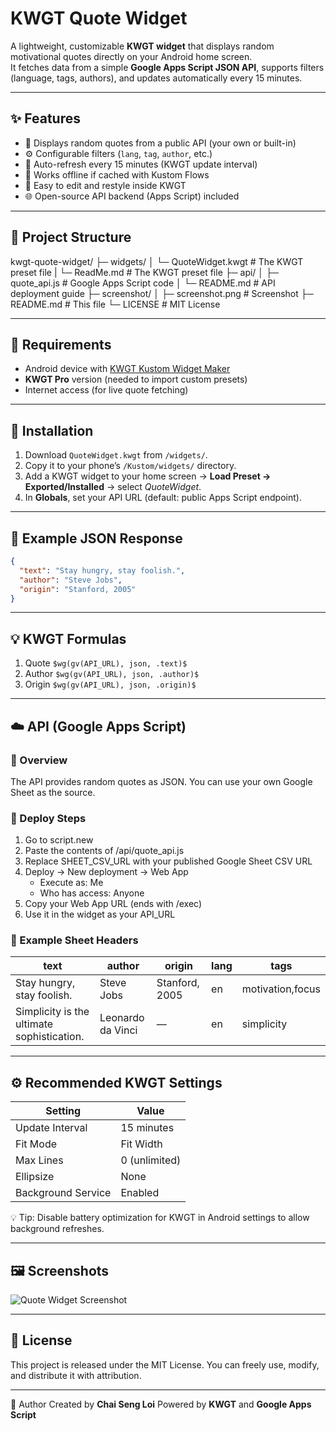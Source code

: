 # KWGT Quote Widget

A lightweight, customizable **KWGT widget** that displays random motivational quotes directly on your Android home screen.  
It fetches data from a simple **Google Apps Script JSON API**, supports filters (language, tags, authors), and updates automatically every 15 minutes.

---

## ✨ Features
- 📜 Displays random quotes from a public API (your own or built-in)
- ⚙️ Configurable filters (`lang`, `tag`, `author`, etc.)
- 🔄 Auto-refresh every 15 minutes (KWGT update interval)
- 💾 Works offline if cached with Kustom Flows
- 🧩 Easy to edit and restyle inside KWGT
- 🌐 Open-source API backend (Apps Script) included

---

## 🧱 Project Structure
kwgt-quote-widget/
├─ widgets/
│ └─ QuoteWidget.kwgt # The KWGT preset file
| └─ ReadMe.md # The KWGT preset file
├─ api/
│ ├─ quote_api.js # Google Apps Script code
│ └─ README.md # API deployment guide
├─ screenshot/
│ ├─ screenshot.png # Screenshot
├─ README.md # This file
└─ LICENSE # MIT License

---

## 🧰 Requirements
- Android device with [KWGT Kustom Widget Maker](https://play.google.com/store/apps/details?id=org.kustom.widget)
- **KWGT Pro** version (needed to import custom presets)
- Internet access (for live quote fetching)

---

## 🚀 Installation
1. Download `QuoteWidget.kwgt` from `/widgets/`.
2. Copy it to your phone’s `/Kustom/widgets/` directory.
3. Add a KWGT widget to your home screen → **Load Preset → Exported/Installed** → select *QuoteWidget*.
4. In **Globals**, set your API URL (default: public Apps Script endpoint).

---

## 🧩 Example JSON Response
```json
{
  "text": "Stay hungry, stay foolish.",
  "author": "Steve Jobs",
  "origin": "Stanford, 2005"
}
```

---

## 💡 KWGT Formulas
1. Quote
   ```$wg(gv(API_URL), json, .text)$```
2. Author
   ```$wg(gv(API_URL), json, .author)$```
3. Origin
   ```$wg(gv(API_URL), json, .origin)$```

---

## ☁️ API (Google Apps Script)
### 🔧 Overview
The API provides random quotes as JSON.
You can use your own Google Sheet as the source.

### 📜 Deploy Steps
1. Go to script.new
2. Paste the contents of /api/quote_api.js
3. Replace SHEET_CSV_URL with your published Google Sheet CSV URL
4. Deploy → New deployment → Web App
   - Execute as: Me
   - Who has access: Anyone
5. Copy your Web App URL (ends with /exec)
6. Use it in the widget as your API_URL

### 🔁 Example Sheet Headers
| text | author	| origin | lang | tags
|-|-|-|-|-|
|Stay hungry, stay foolish. | Steve Jobs | Stanford, 2005 | en | motivation,focus |
|Simplicity is the ultimate sophistication.| Leonardo da Vinci | — |	en	|simplicity|

---

## ⚙️ Recommended KWGT Settings
| Setting            | Value         |
| ------------------ | ------------- |
| Update Interval    | 15 minutes    |
| Fit Mode           | Fit Width     |
| Max Lines          | 0 (unlimited) |
| Ellipsize          | None          |
| Background Service | Enabled       |
💡 Tip: Disable battery optimization for KWGT in Android settings to allow background refreshes.

---

## 🖼️ Screenshots
![Quote Widget Screenshot](/screenshot/screenshot.jpeg")

---

## 📄 License
This project is released under the MIT License.
You can freely use, modify, and distribute it with attribution.

---

👤 Author
Created by __Chai Seng Loi__
Powered by __KWGT__ and __Google Apps Script__
